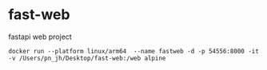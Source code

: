 # fast-web
fastapi web project

````
docker run --platform linux/arm64  --name fastweb -d -p 54556:8000 -it -v /Users/pn_jh/Desktop/fast-web:/web alpine
````
